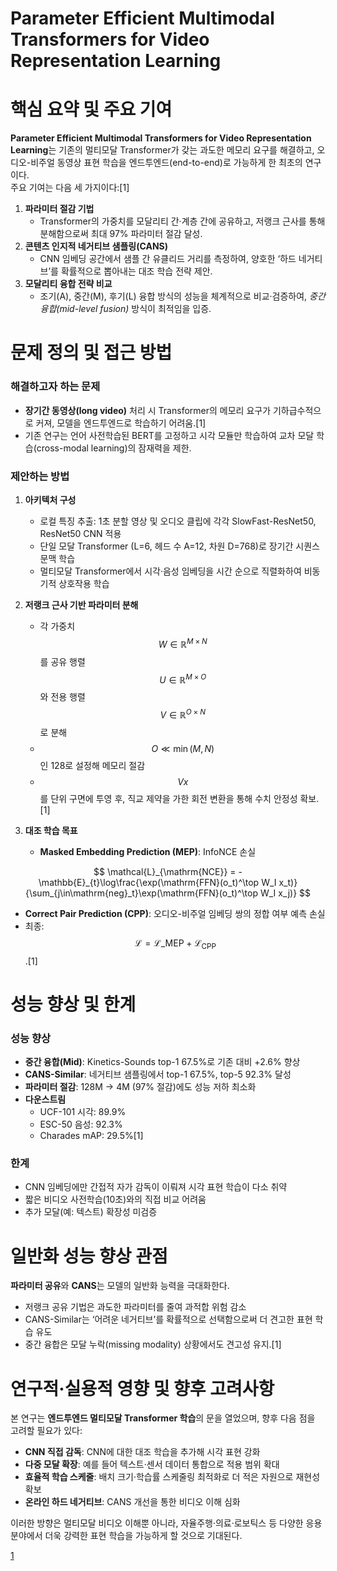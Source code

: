# Parameter Efficient Multimodal Transformers for Video Representation Learning

# 핵심 요약 및 주요 기여

**Parameter Efficient Multimodal Transformers for Video Representation Learning**는 기존의 멀티모달 Transformer가 갖는 과도한 메모리 요구를 해결하고, 오디오-비주얼 동영상 표현 학습을 엔드투엔드(end-to-end)로 가능하게 한 최초의 연구이다.  
주요 기여는 다음 세 가지이다:[1]

1. **파라미터 절감 기법**  
   - Transformer의 가중치를 모달리티 간·계층 간에 공유하고, 저랭크 근사를 통해 분해함으로써 최대 97% 파라미터 절감 달성.  
2. **콘텐츠 인지적 네거티브 샘플링(CANS)**  
   - CNN 임베딩 공간에서 샘플 간 유클리드 거리를 측정하여, 양호한 ‘하드 네거티브’를 확률적으로 뽑아내는 대조 학습 전략 제안.  
3. **모달리티 융합 전략 비교**  
   - 조기(A), 중간(M), 후기(L) 융합 방식의 성능을 체계적으로 비교·검증하여, *중간 융합(mid-level fusion)* 방식이 최적임을 입증.  

# 문제 정의 및 접근 방법

### 해결하고자 하는 문제  
- **장기간 동영상(long video)** 처리 시 Transformer의 메모리 요구가 기하급수적으로 커져, 모델을 엔드투엔드로 학습하기 어려움.[1]
- 기존 연구는 언어 사전학습된 BERT를 고정하고 시각 모듈만 학습하여 교차 모달 학습(cross-modal learning)의 잠재력을 제한.

### 제안하는 방법

1. **아키텍처 구성**  
   - 로컬 특징 추출: 1초 분할 영상 및 오디오 클립에 각각 SlowFast-ResNet50, ResNet50 CNN 적용  
   - 단일 모달 Transformer (L=6, 헤드 수 A=12, 차원 D=768)로 장기간 시퀀스 문맥 학습  
   - 멀티모달 Transformer에서 시각·음성 임베딩을 시간 순으로 직렬화하여 비동기적 상호작용 학습  

2. **저랭크 근사 기반 파라미터 분해**  
   - 각 가중치 $$W\in\mathbb{R}^{M\times N}$$를 공유 행렬 $$U\in\mathbb{R}^{M\times O}$$와 전용 행렬 $$V\in\mathbb{R}^{O\times N}$$로 분해  
   - $$O\ll \min(M,N)$$인 128로 설정해 메모리 절감  
   - $$V x$$를 단위 구면에 투영 후, 직교 제약을 가한 회전 변환을 통해 수치 안정성 확보.[1]

3. **대조 학습 목표**  
   - **Masked Embedding Prediction (MEP)**: InfoNCE 손실  

$$
       \mathcal{L}_{\mathrm{NCE}} = -\mathbb{E}_{t}\log\frac{\exp(\mathrm{FFN}(o_t)^\top W_I x_t)}{\sum_{j\in\mathrm{neg}_t}\exp(\mathrm{FFN}(o_t)^\top W_I x_j)}
     $$  
   
   - **Correct Pair Prediction (CPP)**: 오디오-비주얼 임베딩 쌍의 정합 여부 예측 손실  
   - 최종: $$\mathcal{L}=\mathcal{L}\_{\mathrm{MEP}}+\mathcal{L}_{\mathrm{CPP}}$$.[1]

# 성능 향상 및 한계

### 성능 향상  
- **중간 융합(Mid)**: Kinetics-Sounds top-1 67.5%로 기존 대비 +2.6% 향상  
- **CANS-Similar**: 네거티브 샘플링에서 top-1 67.5%, top-5 92.3% 달성  
- **파라미터 절감**: 128M → 4M (97% 절감)에도 성능 저하 최소화  
- **다운스트림**  
  - UCF-101 시각: 89.9%  
  - ESC-50 음성: 92.3%  
  - Charades mAP: 29.5%[1]

### 한계  
- CNN 임베딩에만 간접적 자가 감독이 이뤄져 시각 표현 학습이 다소 취약  
- 짧은 비디오 사전학습(10초)와의 직접 비교 어려움  
- 추가 모달(예: 텍스트) 확장성 미검증

# 일반화 성능 향상 관점

**파라미터 공유**와 **CANS**는 모델의 일반화 능력을 극대화한다.  
- 저랭크 공유 기법은 과도한 파라미터를 줄여 과적합 위험 감소  
- CANS-Similar는 ‘어려운 네거티브’를 확률적으로 선택함으로써 더 견고한 표현 학습 유도  
- 중간 융합은 모달 누락(missing modality) 상황에서도 견고성 유지.[1]

# 연구적·실용적 영향 및 향후 고려사항

본 연구는 **엔드투엔드 멀티모달 Transformer 학습**의 문을 열었으며, 향후 다음 점을 고려할 필요가 있다:

- **CNN 직접 감독**: CNN에 대한 대조 학습을 추가해 시각 표현 강화  
- **다중 모달 확장**: 예를 들어 텍스트·센서 데이터 통합으로 적용 범위 확대  
- **효율적 학습 스케줄**: 배치 크기·학습률 스케줄링 최적화로 더 적은 자원으로 재현성 확보  
- **온라인 하드 네거티브**: CANS 개선을 통한 비디오 이해 심화  

이러한 방향은 멀티모달 비디오 이해뿐 아니라, 자율주행·의료·로보틱스 등 다양한 응용 분야에서 더욱 강력한 표현 학습을 가능하게 할 것으로 기대된다.

[1](https://ppl-ai-file-upload.s3.amazonaws.com/web/direct-files/attachments/65988149/eeb1815b-4796-4bb9-b02a-30aa689f8fc5/2012.04124v2.pdf)

